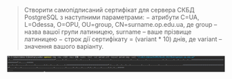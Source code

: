 > Створити самопідписаний сертифікат для сервера СКБД PostgreSQL з наступними
> параметрами:
> − атрибути C=UA, L=Odessa, O=OPU, OU=group, CN=surname.op.edu.ua, де group –
> назва вашої групи латиницею, surname – ваше прізвище латиницею
> − строк дії сертифікату = (variant * 10) днів, де variant – значення вашого варіанту.

![](img/2023-11-26-02-28-03.png)